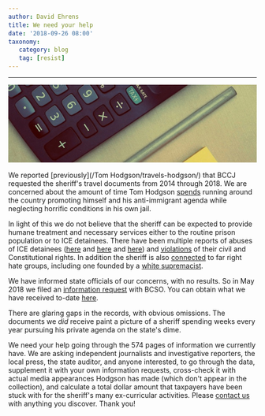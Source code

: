 ```yaml
---
author: David Ehrens
title: We need your help
date: '2018-09-26 08:00'
taxonomy:
   category: blog
   tag: [resist]
---
```

---

![](beans.jpg)

We reported [previously](/Tom Hodgson/travels-hodgson/) that BCCJ requested the sheriff's travel documents from 2014 through 2018. We are concerned about the amount of time Tom Hodgson [spends](https://americasvoice.org/blog/who-attended-feet-to-the-fire-act-2018/) running around the country promoting himself and his anti-immigrant agenda while neglecting horrific conditions in his own jail.

In light of this we do not believe that the sheriff can be expected to provide humane treatment and necessary services either to the routine prison population or to ICE detainees. There have been multiple reports of abuses of ICE detainees ([here](https://imm-print.com/nobody-should-endure-the-negligence-that-i-experienced-50523c816b80) and [here](https://theintercept.com/2018/06/26/immigration-detention-center-abuse-ice/) and [here](https://mailchi.mp/7f84c5d78b4b/silence-is-betrayal-393893)) and [violations](http://www.southcoasttoday.com/news/20180619/lawsuit-hodgson-unlawfully-held-immigrant-family-tried-to-bail) of their civil and Constitutional rights. In addition the sheriff is also [connected](http://imagine2050.newcomm.org/2017/11/29/anti-immigrant-sheriff-thomas-hodgson-joins-fairs-advisory-board/) to far right hate groups, including one founded by a [white supremacist](https://www.splcenter.org/fighting-hate/extremist-files/individual/john-tanton).

We have informed state officials of our concerns, with no results. So in May 2018 we filed an [information request](https://www.muckrock.com/foi/bristol-county-213/bristol-county-sheriff-absences-54706/) with BCSO. You can obtain what we have received to-date [here](https://www.amazon.com/clouddrive/share/w5WP0sulbLhXdb96lQd0t1rwQGVf5e8438NBlJbTtF3).

There are glaring gaps in the records, with obvious omissions. The documents we *did* receive paint a picture of a sheriff spending weeks every year pursuing his private agenda on the state's dime.

We need your help going through the 574 pages of information we currently have. We are asking independent journalists and investigative reporters, the local press, the state auditor, and anyone interested, to go through the data, supplement it with your own information requests, cross-check it with actual media appearances Hodgson has made (which don't appear in the collection), and calculate a total dollar amount that taxpayers have been stuck with for the sheriff's many ex-curricular activities. Please [contact us](mailto:bristol.county.justice@gmail.com) with anything you discover. Thank you!
